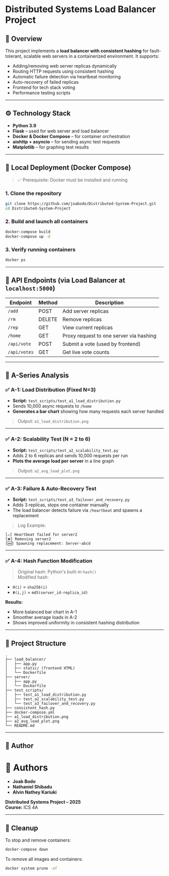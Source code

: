 # Distributed Systems Load Balancer Project

## 📘 Overview

This project implements a **load balancer with consistent hashing** for fault-tolerant, scalable web servers in a containerized environment. It supports:

- Adding/removing web server replicas dynamically  
- Routing HTTP requests using consistent hashing  
- Automatic failure detection via heartbeat monitoring  
- Auto-recovery of failed replicas  
- Frontend for tech stack voting  
- Performance testing scripts

---

## ⚙️ Technology Stack

- **Python 3.9**  
- **Flask** – used for web server and load balancer  
- **Docker & Docker Compose** – for container orchestration  
- **aiohttp + asyncio** – for sending async test requests  
- **Matplotlib** – for graphing test results  

---

## 🐳 Local Deployment (Docker Compose)

> ✅ Prerequisite: Docker must be installed and running

### 1. Clone the repository

```bash
git clone https://github.com/joabodo/Distributed-System-Project.git
cd Distributed-System-Project
```

### 2. Build and launch all containers

```bash
docker-compose build
docker-compose up -d
```

### 3. Verify running containers

```bash
docker ps
```

---

## 🔁 API Endpoints (via Load Balancer at `localhost:5000`)

| Endpoint         | Method | Description                            |
|------------------|--------|----------------------------------------|
| `/add`           | POST   | Add server replicas                    |
| `/rm`            | DELETE | Remove replicas                        |
| `/rep`           | GET    | View current replicas                  |
| `/home`          | GET    | Proxy request to one server via hashing |
| `/api/vote`      | POST   | Submit a vote (used by frontend)      |
| `/api/votes`     | GET    | Get live vote counts                   |

---

## 🧪 A-Series Analysis

### ✅ A-1: Load Distribution (Fixed N=3)

- **Script:** `test_scripts/test_a1_load_distribution.py`  
- Sends 10,000 async requests to `/home`  
- **Generates a bar chart** showing how many requests each server handled  

> Output: `a1_load_distribution.png`

---

### ✅ A-2: Scalability Test (N = 2 to 6)

- **Script:** `test_scripts/test_a2_scalability_test.py`  
- Adds 2 to 6 replicas and sends 10,000 requests per run  
- **Plots the average load per server** in a line graph  

> Output: `a2_avg_load_plot.png`

---

### ✅ A-3: Failure & Auto-Recovery Test

- **Script:** `test_scripts/test_a3_failover_and_recovery.py`  
- Adds 3 replicas, stops one container manually  
- The load balancer detects failure via `/heartbeat` and spawns a replacement

> Log Example:
```
[⚠️] Heartbeat failed for server2
[❌] Removing server2
[🆕] Spawning replacement: Server-abcd
```

---

### ✅ A-4: Hash Function Modification

> Original hash: Python's built-in `hash()`  
> Modified hash:
- `H(i)` = `sha256(i)`
- `Φ(i,j)` = `md5(server_id-replica_id)`

**Results:**
- More balanced bar chart in A-1
- Smoother average loads in A-2  
- Shows improved uniformity in consistent hashing distribution

---

## 📂 Project Structure

```
.
├── load_balancer/
│   ├── app.py
│   ├── static/ (frontend HTML)
│   └── Dockerfile
├── server/
│   ├── app.py
│   └── Dockerfile
├── test_scripts/
│   ├── test_a1_load_distribution.py
│   ├── test_a2_scalability_test.py
│   └── test_a3_failover_and_recovery.py
├── consistent_hash.py
├── docker-compose.yml
├── a1_load_distribution.png
├── a2_avg_load_plot.png
└── README.md
```

---

## 🙌 Author

# 👥 Authors

- **Joab Bodo**
- **Nathaniel Shibadu**
- **Alvin Nathey Kariuki**

**Distributed Systems Project – 2025**  
**Course:** ICS 4A

---

## 🧹 Cleanup

To stop and remove containers:

```bash
docker-compose down
```

To remove all images and containers:

```bash
docker system prune -af
```

